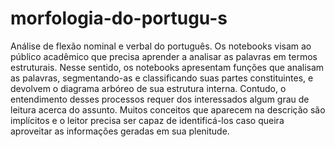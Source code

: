 # morfologia-do-portugu-s
Análise de flexão nominal e verbal do português. Os notebooks visam ao público acadêmico que precisa aprender a analisar as palavras em termos estruturais. Nesse sentido, os notebooks apresentam funções que analisam as palavras, segmentando-as e classificando suas partes constituintes, e devolvem o diagrama arbóreo de sua estrutura interna. Contudo, o entendimento desses processos requer dos interessados algum grau de leitura acerca do assunto. Muitos conceitos que aparecem na descrição são implícitos e o leitor precisa ser capaz de identificá-los caso queira aproveitar as informações geradas em sua plenitude.   
